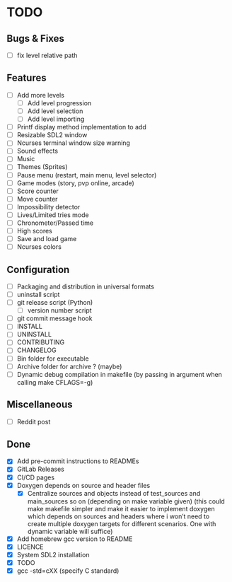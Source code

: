 # TODO

## Bugs & Fixes

- [ ] fix level relative path

## Features

- [ ] Add more levels
  - [ ] Add level progression
  - [ ] Add level selection
  - [ ] Add level importing
- [ ] Printf display method implementation to add
- [ ] Resizable SDL2 window
- [ ] Ncurses terminal window size warning
- [ ] Sound effects
- [ ] Music
- [ ] Themes (Sprites)
- [ ] Pause menu (restart, main menu, level selector)
- [ ] Game modes (story, pvp online, arcade)
- [ ] Score counter
- [ ] Move counter
- [ ] Impossibility detector
- [ ] Lives/Limited tries mode
- [ ] Chronometer/Passed time
- [ ] High scores
- [ ] Save and load game
- [ ] Ncurses colors

## Configuration

- [ ] Packaging and distribution in universal formats
- [ ] uninstall script
- [ ] git release script (Python)
  - [ ] version number script
- [ ] git commit message hook
- [ ] INSTALL
- [ ] UNINSTALL
- [ ] CONTRIBUTING
- [ ] CHANGELOG
- [ ] Bin folder for executable
- [ ] Archive folder for archive ? (maybe)
- [ ] Dynamic debug compilation in makefile (by passing in argument when calling make CFLAGS=-g)

## Miscellaneous

- [ ] Reddit post

## Done

- [x] Add pre-commit instructions to READMEs
- [x] GitLab Releases
- [x] CI/CD pages
- [x] Doxygen depends on source and header files
  - [x] Centralize sources and objects instead of test_sources and main_sources so on (depending on make variable given) (this could make makefile simpler and make it easier to implement doxygen which depends on sources and headers where i won’t need to create multiple doxygen targets for different scenarios. One with dynamic variable will suffice)
- [x] Add homebrew gcc version to README
- [x] LICENCE
- [x] System SDL2 installation
- [x] TODO
- [x] gcc -std=cXX (specify C standard)
